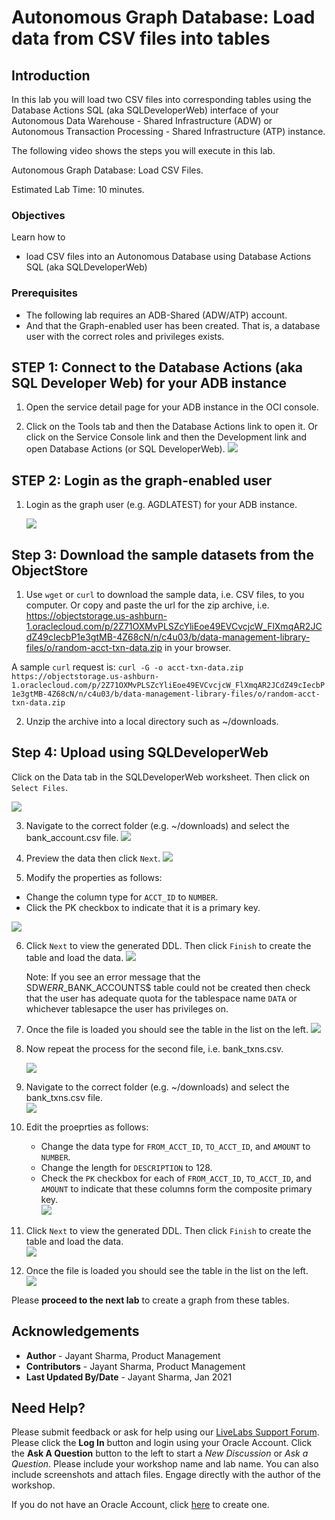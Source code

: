 # Autonomous Graph Database: Load data from CSV files into tables

## Introduction

In this lab you will load two CSV files into corresponding tables using the Database Actions SQL (aka SQLDeveloperWeb) interface of your 
Autonomous Data Warehouse - Shared Infrastructure (ADW) or Autonomous Transaction Processing - Shared Infrastructure (ATP) instance.

The following video shows the steps you will execute in this lab.

[](youtube:4BTSg2u1Pa0) Autonomous Graph Database: Load CSV Files.



Estimated Lab Time: 10 minutes. 

### Objectives

Learn how to
- load CSV files into an Autonomous Database using Database Actions SQL (aka SQLDeveloperWeb)


### Prerequisites

- The following lab requires an ADB-Shared (ADW/ATP) account. 
- And that the Graph-enabled user has been created. That is, a database user with the correct roles and privileges exists.


## **STEP 1**: Connect to the Database Actions (aka SQL Developer Web) for your ADB instance

1. Open the service detail page for your ADB instance in the OCI console. 

2. Click on the Tools tab and then the Database Actions link to open it. Or click on the Service Console link and then the Development link and open Database Actions (or SQL DeveloperWeb).
   ![](./images/01-launch-SDW-tools-page.png " ")

## **STEP 2**: Login as the graph-enabled user

1. Login as the graph user (e.g. AGDLATEST) for your ADB instance. 

    ![](./images/02-SDW-login.png " ")

## **Step 3**: Download the sample datasets from the ObjectStore

1. Use `wget` or `curl` to download the sample data, i.e. CSV files, to you computer. Or copy and paste the url for the zip archive, i.e.  https://objectstorage.us-ashburn-1.oraclecloud.com/p/2Z71OXMvPLSZcYliEoe49EVCvcjcW_FlXmqAR2JCdZ49cIecbP1e3gtMB-4Z68cN/n/c4u03/b/data-management-library-files/o/random-acct-txn-data.zip in your browser.

A sample `curl` request is:
`curl -G -o acct-txn-data.zip https://objectstorage.us-ashburn-1.oraclecloud.com/p/2Z71OXMvPLSZcYliEoe49EVCvcjcW_FlXmqAR2JCdZ49cIecbP1e3gtMB-4Z68cN/n/c4u03/b/data-management-library-files/o/random-acct-txn-data.zip`

2. Unzip the archive into a local directory such as ~/downloads.

## **Step 4**: Upload using SQLDeveloperWeb

Click on the Data tab in the SQLDeveloperWeb worksheet. Then click on `Select Files`.

![](./images/03-upload-first-file.png)

3. Navigate to the correct folder (e.g. ~/downloads) and select the bank_account.csv file.
![](./images/04-choose-accts-file.png)

4. Preview the data then click `Next`.
![](./images/05-preview-accts-file.png)

5. Modify the properties as follows:
- Change the column type for `ACCT_ID` to `NUMBER`.
- Click the PK checkbox to indicate that it is a primary key.

![](./images/06-accts-edit-properties.png)

6. Click `Next` to view the generated DDL. Then click `Finish` to create the table and load the data. 
   ![](./images/07-accts-view-ddl.png)
   
   Note: If you see an error message that the SDW$ERR$_BANK_ACCOUNTS$ table could not be created then check that the user has adequate quota for the tablespace name `DATA` or whichever tablesapce the user has privileges on.

7. Once the file is loaded you should see the table in the list on the left.
   ![](./images/08-accts-loaded.png)

8. Now repeat the process for the second file, i.e. bank_txns.csv. 
   
   ![](./images/09-upload-second-file.png)

9. Navigate to the correct folder (e.g. ~/downloads) and select the bank_txns.csv file.  
   ![](./images/10-choose-txns-file.png)

10. Edit the proeprties as follows:
    - Change the data type for `FROM_ACCT_ID`, `TO_ACCT_ID`, and `AMOUNT` to `NUMBER`.
    - Change the length for `DESCRIPTION` to 128.
    - Check the `PK` checkbox for each of `FROM_ACCT_ID`, `TO_ACCT_ID`, and `AMOUNT` to indicate that these columns form the composite primary key.  
    ![](./images/11-txns-edit-properties.png)
  
11. Click `Next` to view the generated DDL. Then click `Finish` to create the table and load the data.  
   ![](./images/12-txns-ddl.png)

12. Once the file is loaded you should see the table in the list on the left.  
   ![](./images/13-txns-loaded.png)


Please **proceed to the next lab** to create a graph from these tables.

## Acknowledgements
* **Author** - Jayant Sharma, Product Management
* **Contributors** -  Jayant Sharma, Product Management
* **Last Updated By/Date** - Jayant Sharma, Jan 2021
  
## Need Help?
Please submit feedback or ask for help using our [LiveLabs Support Forum](https://community.oracle.com/tech/developers/categories/oracle-graph). Please click the **Log In** button and login using your Oracle Account. Click the **Ask A Question** button to the left to start a *New Discussion* or *Ask a Question*.  Please include your workshop name and lab name.  You can also include screenshots and attach files.  Engage directly with the author of the workshop.

If you do not have an Oracle Account, click [here](https://profile.oracle.com/myprofile/account/create-account.jspx) to create one.
